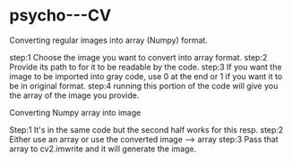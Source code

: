 # psycho---CV

Converting regular images into array (Numpy) format. 

step:1  Choose the image you want to convert into array format.
step:2  Provide its path to for it to be readable by the code. 
step:3  If you want the image to be imported into gray code, use 0 at the end or 1 if you want it to be in original format.
step:4  running this portion of the code will give you the array of the image you provide. 


Converting Numpy array into image

Step:1  It's in the same code but the second half works for this resp. 
step:2  Either use an array or use the converted image --> array 
step:3  Pass that array to cv2.imwrite and it will generate the image.

